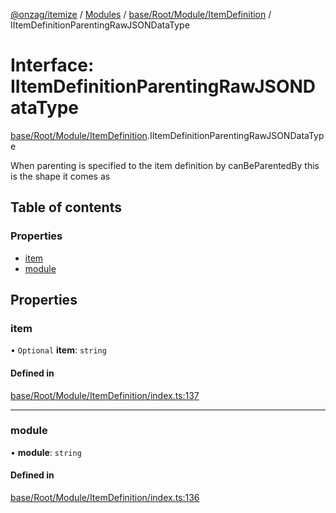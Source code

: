 [@onzag/itemize](../README.md) / [Modules](../modules.md) / [base/Root/Module/ItemDefinition](../modules/base_Root_Module_ItemDefinition.md) / IItemDefinitionParentingRawJSONDataType

# Interface: IItemDefinitionParentingRawJSONDataType

[base/Root/Module/ItemDefinition](../modules/base_Root_Module_ItemDefinition.md).IItemDefinitionParentingRawJSONDataType

When parenting is specified to the item definition by
canBeParentedBy this is the shape it comes as

## Table of contents

### Properties

- [item](base_Root_Module_ItemDefinition.IItemDefinitionParentingRawJSONDataType.md#item)
- [module](base_Root_Module_ItemDefinition.IItemDefinitionParentingRawJSONDataType.md#module)

## Properties

### item

• `Optional` **item**: `string`

#### Defined in

[base/Root/Module/ItemDefinition/index.ts:137](https://github.com/onzag/itemize/blob/73e0c39e/base/Root/Module/ItemDefinition/index.ts#L137)

___

### module

• **module**: `string`

#### Defined in

[base/Root/Module/ItemDefinition/index.ts:136](https://github.com/onzag/itemize/blob/73e0c39e/base/Root/Module/ItemDefinition/index.ts#L136)
